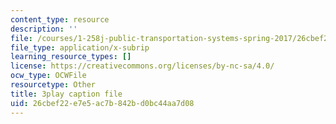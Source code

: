 ```yaml
---
content_type: resource
description: ''
file: /courses/1-258j-public-transportation-systems-spring-2017/26cbef22e7e5ac7b842bd0bc44aa7d08_avWOCswUJyI.srt
file_type: application/x-subrip
learning_resource_types: []
license: https://creativecommons.org/licenses/by-nc-sa/4.0/
ocw_type: OCWFile
resourcetype: Other
title: 3play caption file
uid: 26cbef22-e7e5-ac7b-842b-d0bc44aa7d08
---
```

